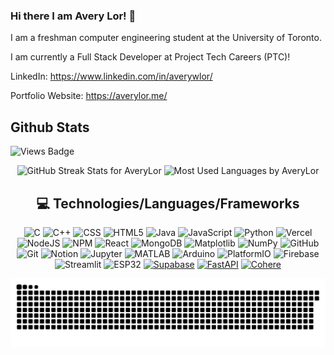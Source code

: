### Hi there I am Avery Lor! 👋

I am a freshman computer engineering student at the University of Toronto. 

I am currently a Full Stack Developer at Project Tech Careers (PTC)!

LinkedIn: https://www.linkedin.com/in/averywlor/

Portfolio Website: https://averylor.me/


## Github Stats

![Views Badge](https://komarev.com/ghpvc/?username=AveryLor226&label=Profile%20views&color=0e75b6&style=flat) 

<div style="text-align: center;">
    <img 
        src="https://github-readme-streak-stats.herokuapp.com/?user=AveryLor&theme=radical&date_format=M%20j%5B%2C%20Y%5D&ring=ff3068&fire=ff3068&sideNums=ff3068" 
        alt="GitHub Streak Stats for AveryLor" 
    />
    <img 
        src="https://github-readme-stats.vercel.app/api/top-langs/?username=AveryLor&theme=aura&hide_border=true&include_all_commits=true&count_private=true&layout=compact" 
        alt="Most Used Languages by AveryLor" 
    />
</div>


<!-- Tech Stack -->
<div align="center">
  
## 💻 Technologies/Languages/Frameworks
![C](https://img.shields.io/badge/c-%2300599C.svg?style=for-the-badge&logo=c&logoColor=white) ![C++](https://img.shields.io/badge/c++-%2300599C.svg?style=for-the-badge&logo=c%2B%2B&logoColor=white) ![CSS](https://img.shields.io/badge/css3-%231572B6.svg?style=for-the-badge&logo=css3&logoColor=white) ![HTML5](https://img.shields.io/badge/html5-%23E34F26.svg?style=for-the-badge&logo=html5&logoColor=white) ![Java](https://img.shields.io/badge/java-%23ED8B00.svg?style=for-the-badge&logo=openjdk&logoColor=white) ![JavaScript](https://img.shields.io/badge/javascript-%23323330.svg?style=for-the-badge&logo=javascript&logoColor=%23F7DF1E) ![Python](https://img.shields.io/badge/python-3670A0?style=for-the-badge&logo=python&logoColor=ffdd54) ![Vercel](https://img.shields.io/badge/vercel-%23000000.svg?style=for-the-badge&logo=vercel&logoColor=white) ![NodeJS](https://img.shields.io/badge/node.js-6DA55F?style=for-the-badge&logo=node.js&logoColor=white) ![NPM](https://img.shields.io/badge/NPM-%23CB3837.svg?style=for-the-badge&logo=npm&logoColor=white) ![React](https://img.shields.io/badge/react-%2320232a.svg?style=for-the-badge&logo=react&logoColor=%2361DAFB) ![MongoDB](https://img.shields.io/badge/MongoDB-%234ea94b.svg?style=for-the-badge&logo=mongodb&logoColor=white)  ![Matplotlib](https://img.shields.io/badge/Matplotlib-%23ffffff.svg?style=for-the-badge&logo=Matplotlib&logoColor=black) ![NumPy](https://img.shields.io/badge/numpy-%23013243.svg?style=for-the-badge&logo=numpy&logoColor=white) ![GitHub](https://img.shields.io/badge/github-%23121011.svg?style=for-the-badge&logo=github&logoColor=white) ![Git](https://img.shields.io/badge/git-%23F05033.svg?style=for-the-badge&logo=git&logoColor=white) ![Notion](https://img.shields.io/badge/Notion-%23000000.svg?style=for-the-badge&logo=notion&logoColor=white) ![Jupyter](https://img.shields.io/badge/jupyter-%23F37626.svg?style=for-the-badge&logo=jupyter&logoColor=white) ![MATLAB](https://img.shields.io/badge/matlab-%23FF0000.svg?style=for-the-badge&logo=matlab&logoColor=white) ![Arduino](https://img.shields.io/badge/Arduino-00979D?style=for-the-badge&logo=arduino&logoColor=white) ![PlatformIO](https://img.shields.io/badge/PlatformIO-FF8800?style=for-the-badge&logo=platformio&logoColor=white) ![Firebase](https://img.shields.io/badge/Firebase-FFCA28?style=for-the-badge&logo=firebase&logoColor=white) ![Streamlit](https://img.shields.io/badge/Streamlit-FF4B4B?style=for-the-badge&logo=streamlit&logoColor=white) ![ESP32](https://img.shields.io/badge/ESP32-323232?style=for-the-badge&logo=espressif&logoColor=white) [![Supabase](https://img.shields.io/badge/Supabase-3ECF8E?style=for-the-badge&logo=supabase&logoColor=white&link=https://supabase.com/)](https://supabase.com/) [![FastAPI](https://img.shields.io/badge/FastAPI-009688?style=for-the-badge&logo=fastapi&logoColor=white&link=https://fastapi.tiangolo.com/)](https://fastapi.tiangolo.com/) [![Cohere](https://img.shields.io/badge/Cohere-2D2D2D?style=for-the-badge&logo=cohere&logoColor=white&link=https://cohere.com/)](https://cohere.com/)








</div>

![snake gif](https://github.com/AveryLor/AveryLor/blob/output/github-snake-dark.svg)


<!--
**AveryLor/AveryLor** is a ✨ _special_ ✨ repository because its `README.md` (this file) appears on your GitHub profile.

Here are some ideas to get you started:

- 🔭 I’m currently working on ...
- 🌱 I’m currently learning ...
- 👯 I’m looking to collaborate on ...
- 🤔 I’m looking for help with ...
- 💬 Ask me about ...
- 📫 How to reach me: ...
- 😄 Pronouns: ...
- ⚡ Fun fact: ...
-->
